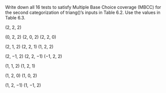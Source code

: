 Write down all 16 tests to satisfy Multiple Base Choice coverage
(MBCC) for the second categorization of triang()’s inputs in
Table 6.2. Use the values in Table 6.3.

(2, 2, 2) 

(0, 2, 2) (2, 0, 2) (2, 2, 0) 

(2, 1, 2) (2, 2, 1) (1, 2, 2) 

(2, −1, 2) (2, 2, −1) (−1, 2, 2) 

(1, 1, 2) (1, 2, 1) 

(1, 2, 0) (1, 0, 2) 

(1, 2, −1) (1, −1, 2)
